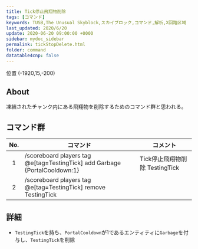 ```yaml
---
title: Tick停止飛翔物削除
tags: [コマンド]
keywords: TUSB,The Unusual Skyblock,スカイブロック,コマンド,解析,X回路区域
last_updated: 2020/6/20
update: 2020-06-20 09:00:00 +0000
sidebar: mydoc_sidebar
permalink: tickStopDelete.html
folder: command
datatable4cnp: false
---
```


<span class="label label-primary">位置 (-1920,15,-200)</span>

## About

凍結されたチャンク内にある飛翔物を削除するためのコマンド群と思われる。

## コマンド群

|No.|コマンド|コメント|
|:-:|-|-|
|1|/scoreboard players tag @e[tag=TestingTick] add Garbage {PortalCooldown:1}|Tick停止飛翔物削除 TestingTick|
|2|/scoreboard players tag @e[tag=TestingTick] remove TestingTick|

## 詳細

- `TestingTick`を持ち、`PortalCooldown`が1であるエンティティに`Garbage`を付与し、`TestingTick`を削除

